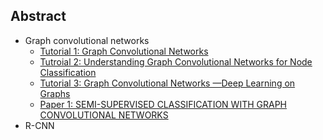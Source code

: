 ## Abstract
* Graph convolutional networks 
  * [Tutorial 1: Graph Convolutional Networks](https://tkipf.github.io/graph-convolutional-networks/)
  * [Tutroial 2: Understanding Graph Convolutional Networks for Node Classification](https://towardsdatascience.com/understanding-graph-convolutional-networks-for-node-classification-a2bfdb7aba7b)
  * [Tutorial 3: Graph Convolutional Networks —Deep Learning on Graphs](https://towardsdatascience.com/graph-convolutional-networks-deep-99d7fee5706f)
  * [Paper 1: SEMI-SUPERVISED CLASSIFICATION WITH GRAPH CONVOLUTIONAL NETWORKS](https://arxiv.org/pdf/1609.02907.pdf)
* R-CNN
